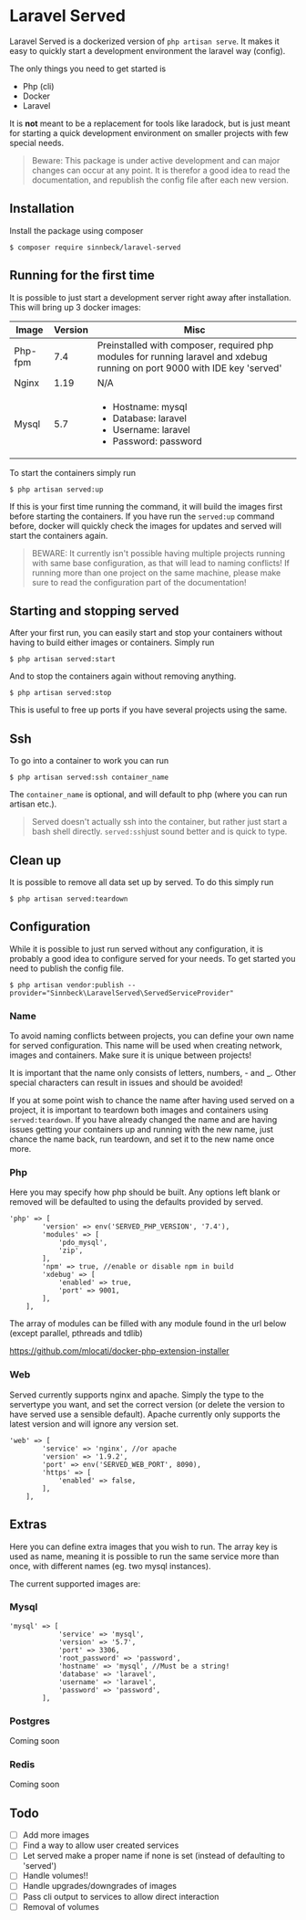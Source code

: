 # Laravel Served

Laravel Served is a dockerized version of `php artisan serve`. It makes it easy to quickly start a development environment the laravel way (config).

The only things you need to get started is
* Php (cli)
* Docker
* Laravel

It is **not** meant to be a replacement for tools like laradock, but is just meant for starting a quick development environment on smaller projects with few special needs.

>Beware: This package is under active development and can major changes can occur at any point. It is therefor a good idea to read the documentation, and republish the config file after each new version.

## Installation
Install the package using composer
```
$ composer require sinnbeck/laravel-served
```

## Running for the first time
It is possible to just start a development server right away after installation. This will bring up 3 docker images:

|Image|Version|Misc|
|-----|-------|------|
|Php-fpm|7.4|Preinstalled with composer, required php modules for running laravel and xdebug running on port 9000 with IDE key 'served'|
|Nginx|1.19|N/A|
|Mysql|5.7|<ul><li>Hostname: mysql</li><li>Database: laravel</li><li>Username: laravel</li><li>Password: password</li></ul>|

To start the containers simply run
```
$ php artisan served:up
```
If this is your first time running the command, it will build the images first before starting the containers. If you have run the `served:up` command before, docker will quickly check the images for updates and served will start the containers again.

>BEWARE: It currently isn't possible having multiple projects running with same base configuration, as that will lead to naming conflicts! If running more than one project on the same machine, please make sure to read the configuration part of the documentation!

## Starting and stopping served
After your first run, you can easily start and stop your containers without having to build either images or containers. Simply run
```
$ php artisan served:start
```
And to stop the containers again without removing anything. 
```
$ php artisan served:stop
```
This is useful to free up ports if you have several projects using the same.

## Ssh
To go into a container to work you can run
```
$ php artisan served:ssh container_name
```
The `container_name` is optional, and will default to php (where you can run artisan etc.).

>Served doesn't actually ssh into the container, but rather just start a bash shell directly. `served:ssh`just sound better and is quick to type.

## Clean up
It is possible to remove all data set up by served. To do this simply run
```
$ php artisan served:teardown
```

## Configuration
While it is possible to just run served without any configuration, it is probably a good idea to configure served for your needs.
To get started you need to publish the config file.
```
$ php artisan vendor:publish --provider="Sinnbeck\LaravelServed\ServedServiceProvider"
```
### Name
To avoid naming conflicts between projects, you can define your own name for served configuration. This name will be used when creating network, images and containers. Make sure it is unique between projects!

It is important that the name only consists of letters, numbers, - and _. Other special characters can result in issues and should be avoided!

If you at some point wish to chance the name after having used served on a project, it is important to teardown both images and containers using `served:teardown`. If you have already changed the name and are having issues getting your containers up and running with the new name, just chance the name back, run teardown, and set it to the new name once more.

### Php
Here you may specify how php should be built. Any options left blank or removed will be defaulted to using the defaults provided by served.

```
'php' => [
        'version' => env('SERVED_PHP_VERSION', '7.4'),
        'modules' => [
            'pdo_mysql',
            'zip',
        ],
        'npm' => true, //enable or disable npm in build
        'xdebug' => [
            'enabled' => true,
            'port' => 9001,
        ],
    ],
```

The array of modules can be filled with any module found in the url below (except parallel, pthreads and tdlib) 

https://github.com/mlocati/docker-php-extension-installer

### Web
Served currently supports nginx and apache. Simply the type to the servertype you want, and set the correct version (or delete the version to have served use a sensible default). Apache currently only supports the latest version and will ignore any version set.

```
'web' => [
        'service' => 'nginx', //or apache
        'version' => '1.9.2',
        'port' => env('SERVED_WEB_PORT', 8090),
        'https' => [
            'enabled' => false,
        ],
    ],
```

## Extras
Here you can define extra images that you wish to run. The array key is used as name, meaning it is possible to run the same service more than once, with different names (eg. two mysql instances).

The current supported images are:

### Mysql
```
'mysql' => [
            'service' => 'mysql',
            'version' => '5.7',
            'port' => 3306,
            'root_password' => 'password',
            'hostname' => 'mysql', //Must be a string!
            'database' => 'laravel',
            'username' => 'laravel',
            'password' => 'password',
        ],
```
### Postgres
Coming soon

### Redis
Coming soon

## Todo
- [ ] Add more images
- [ ] Find a way to allow user created services
- [ ] Let served make a proper name if none is set (instead of defaulting to 'served')
- [ ] Handle volumes!!
- [ ] Handle upgrades/downgrades of images
- [ ] Pass cli output to services to allow direct interaction
- [ ] Removal of volumes
